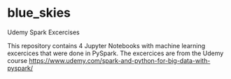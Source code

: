 # blue_skies
Udemy Spark Excercises

This repository contains 4 Jupyter Notebooks with machine learning excercices that were done in PySpark. The excercices are from 
the Udemy course https://www.udemy.com/spark-and-python-for-big-data-with-pyspark/
